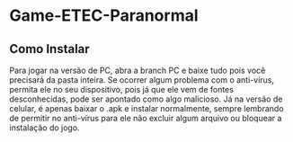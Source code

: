# Game-ETEC-Paranormal

## Como Instalar

Para jogar na versão de PC, abra a branch PC e baixe tudo pois você precisará da pasta inteira. Se ocorrer algum problema com o anti-vírus, permita ele no seu dispositivo, pois já que ele vem de fontes desconhecidas, pode ser apontado como algo malicioso.
Já na versão de celular, é apenas baixar o .apk e instalar normalmente, sempre lembrando de permitir no anti-vírus para ele não excluir algum arquivo ou bloquear a instalação do jogo.
